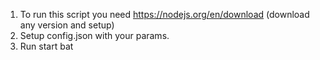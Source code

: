 1. To run this script you need https://nodejs.org/en/download (download any version and setup)
2. Setup config.json with your params.
3. Run start bat